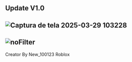 Update V1.0
------------------------
![Captura de tela 2025-03-29 103228](https://github.com/user-attachments/assets/6eb2c512-ffa2-4466-b387-1add9021f40a)
---------------------------------
![noFilter](https://github.com/user-attachments/assets/6b0d3f84-9481-4d83-aed3-7ba480c7dbb3)
-
Creator By New_100123 Roblox
